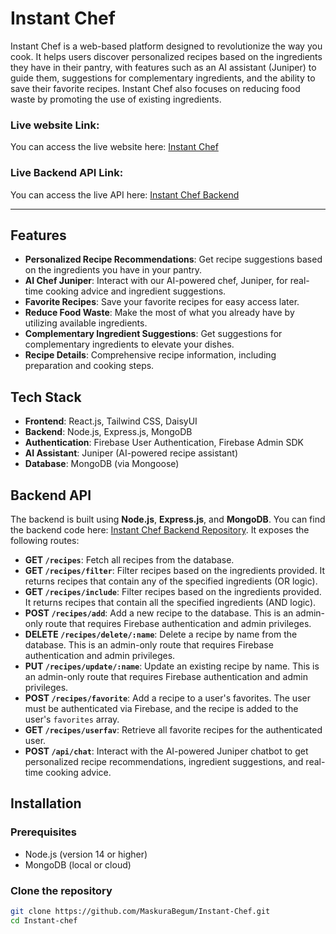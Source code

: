 # Instant Chef

Instant Chef is a web-based platform designed to revolutionize the way you cook. It helps users discover personalized recipes based on the ingredients they have in their pantry, with features such as an AI assistant (Juniper) to guide them, suggestions for complementary ingredients, and the ability to save their favorite recipes. Instant Chef also focuses on reducing food waste by promoting the use of existing ingredients.

### Live website Link:
You can access the live website here: [Instant Chef](https://ourinstantchef.netlify.app/)

### Live Backend API Link:
You can access the live API here: [Instant Chef Backend](https://instant-chef-api-1.onrender.com/)

---

## Features

- **Personalized Recipe Recommendations**: Get recipe suggestions based on the ingredients you have in your pantry.
- **AI Chef Juniper**: Interact with our AI-powered chef, Juniper, for real-time cooking advice and ingredient suggestions.
- **Favorite Recipes**: Save your favorite recipes for easy access later.
- **Reduce Food Waste**: Make the most of what you already have by utilizing available ingredients.
- **Complementary Ingredient Suggestions**: Get suggestions for complementary ingredients to elevate your dishes.
- **Recipe Details**: Comprehensive recipe information, including preparation and cooking steps.

## Tech Stack

- **Frontend**: React.js, Tailwind CSS, DaisyUI
- **Backend**: Node.js, Express.js, MongoDB
- **Authentication**: Firebase User Authentication, Firebase Admin SDK
- **AI Assistant**: Juniper (AI-powered recipe assistant)
- **Database**: MongoDB (via Mongoose)

## Backend API

The backend is built using **Node.js**, **Express.js**, and **MongoDB**. You can find the backend code here: [Instant Chef Backend Repository](https://github.com/MaskuraBegum/Instant_Chef_Api). It exposes the following routes:

- **GET `/recipes`**: Fetch all recipes from the database.
- **GET `/recipes/filter`**: Filter recipes based on the ingredients provided. It returns recipes that contain any of the specified ingredients (OR logic).
- **GET `/recipes/include`**: Filter recipes based on the ingredients provided. It returns recipes that contain all the specified ingredients (AND logic).
- **POST `/recipes/add`**: Add a new recipe to the database. This is an admin-only route that requires Firebase authentication and admin privileges.
- **DELETE `/recipes/delete/:name`**: Delete a recipe by name from the database. This is an admin-only route that requires Firebase authentication and admin privileges.
- **PUT `/recipes/update/:name`**: Update an existing recipe by name. This is an admin-only route that requires Firebase authentication and admin privileges.
- **POST `/recipes/favorite`**: Add a recipe to a user's favorites. The user must be authenticated via Firebase, and the recipe is added to the user's `favorites` array.
- **GET `/recipes/userfav`**: Retrieve all favorite recipes for the authenticated user.
- **POST `/api/chat`**: Interact with the AI-powered Juniper chatbot to get personalized recipe recommendations, ingredient suggestions, and real-time cooking advice.


## Installation

### Prerequisites

- Node.js (version 14 or higher)
- MongoDB (local or cloud)

### Clone the repository

```bash
git clone https://github.com/MaskuraBegum/Instant-Chef.git
cd Instant-chef
